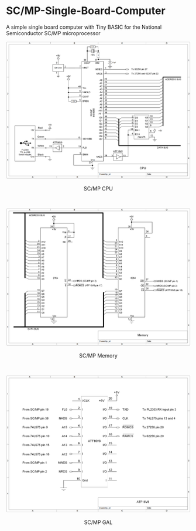 # SC/MP-Single-Board-Computer
A simple single board computer with Tiny BASIC for the National Semiconductor SC/MP microprocessor 
<p align="center"><img src="/images/SC-MP CPU.png"/>
<p align="center">SC/MP CPU</p><br>
<p align="center"><img src="/images/SC-MP Memory.png"/>
<p align="center">SC/MP Memory</p><br>
<p align="center"><img src="/images/SC-MP GAL.png"/>
<p align="center">SC/MP GAL</p><br>
